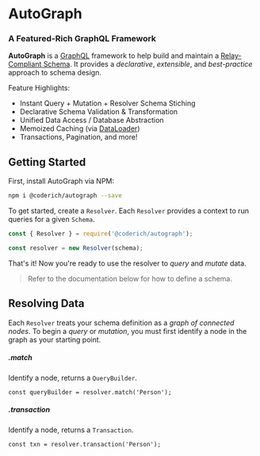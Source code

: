 # AutoGraph
### A Featured-Rich GraphQL Framework

**AutoGraph** is a [GraphQL](https://graphql.org/) framework to help build and maintain a [Relay-Compliant Schema](https://relay.dev/docs/en/graphql-server-specification.html). It provides a *declarative*, *extensible*, and *best-practice* approach to schema design.

Feature Highlights:
- Instant Query + Mutation + Resolver Schema Stiching
- Declarative Schema Validation & Transformation
- Unified Data Access / Database Abstraction
- Memoized Caching (via [DataLoader](https://www.npmjs.com/package/dataloader))
- Transactions, Pagination, and more!


## Getting Started
First, install AutoGraph via NPM:

```sh
npm i @coderich/autograph --save
```

To get started, create a `Resolver`. Each `Resolver` provides a context to run queries for a given `Schema`.

```js
const { Resolver } = require('@coderich/autograph');

const resolver = new Resolver(schema);
```

That's it! Now you're ready to use the resolver to *query* and *mutate* data.

> Refer to the documentation below for how to define a schema.

## Resolving Data
Each `Resolver` treats your schema definition as a *graph of connected nodes*. To begin a *query* or *mutation*, you must first identify a node in the graph as your starting point.

##### .match
Identify a node, returns a `QueryBuilder`.
```
const queryBuilder = resolver.match('Person');
```
##### .transaction
Identify a node, returns a `Transaction`.
```
const txn = resolver.transaction('Person');
```
